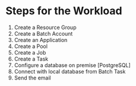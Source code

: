 # Steps for the Workload

1) Create a Resource Group
2) Create a Batch Account
3) Create an Application
4) Create a Pool
5) Create a Job
6) Create a Task
7) Configure a database on premise [PostgreSQL] 
8) Connect with local database from Batch Task
9) Send the email

